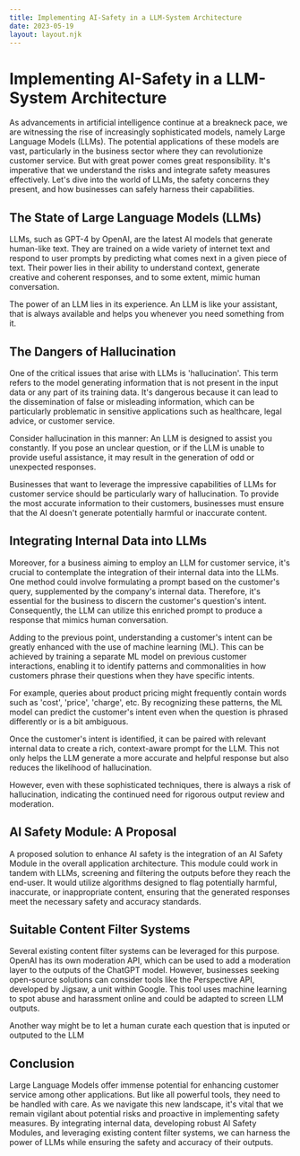```yaml
---
title: Implementing AI-Safety in a LLM-System Architecture
date: 2023-05-19
layout: layout.njk
---
```


# Implementing AI-Safety in a LLM-System Architecture

As advancements in artificial intelligence continue at a breakneck pace, we are witnessing the rise of increasingly sophisticated models, namely Large Language Models (LLMs). The potential applications of these models are vast, particularly in the business sector where they can revolutionize customer service. But with great power comes great responsibility. It's imperative that we understand the risks and integrate safety measures effectively. Let's dive into the world of LLMs, the safety concerns they present, and how businesses can safely harness their capabilities.

## The State of Large Language Models (LLMs)

LLMs, such as GPT-4 by OpenAI, are the latest AI models that generate human-like text. They are trained on a wide variety of internet text and respond to user prompts by predicting what comes next in a given piece of text. Their power lies in their ability to understand context, generate creative and coherent responses, and to some extent, mimic human conversation.

The power of an LLM lies in its experience. An LLM is like your assistant, that is always available and helps you whenever you need something from it.

## The Dangers of Hallucination
One of the critical issues that arise with LLMs is 'hallucination'. This term refers to the model generating information that is not present in the input data or any part of its training data. It's dangerous because it can lead to the dissemination of false or misleading information, which can be particularly problematic in sensitive applications such as healthcare, legal advice, or customer service.

Consider hallucination in this manner: An LLM is designed to assist you constantly. If you pose an unclear question, or if the LLM is unable to provide useful assistance, it may result in the generation of odd or unexpected responses.

Businesses that want to leverage the impressive capabilities of LLMs for customer service should be particularly wary of hallucination. To provide the most accurate information to their customers, businesses must ensure that the AI doesn't generate potentially harmful or inaccurate content.

## Integrating Internal Data into LLMs
Moreover, for a business aiming to employ an LLM for customer service, it's crucial to contemplate the integration of their internal data into the LLMs. One method could involve formulating a prompt based on the customer's query, supplemented by the company's internal data. Therefore, it's essential for the business to discern the customer's question's intent.  Consequently, the LLM can utilize this enriched prompt to produce a response that mimics human conversation.

Adding to the previous point, understanding a customer's intent can be greatly enhanced with the use of machine learning (ML). This can be achieved by training a separate ML model on previous customer interactions, enabling it to identify patterns and commonalities in how customers phrase their questions when they have specific intents.

For example, queries about product pricing might frequently contain words such as 'cost', 'price', 'charge', etc. By recognizing these patterns, the ML model can predict the customer's intent even when the question is phrased differently or is a bit ambiguous.

Once the customer's intent is identified, it can be paired with relevant internal data to create a rich, context-aware prompt for the LLM. This not only helps the LLM generate a more accurate and helpful response but also reduces the likelihood of hallucination.

However, even with these sophisticated techniques, there is always a risk of hallucination, indicating the continued need for rigorous output review and moderation.

## AI Safety Module: A Proposal
A proposed solution to enhance AI safety is the integration of an AI Safety Module in the overall application architecture. This module could work in tandem with LLMs, screening and filtering the outputs before they reach the end-user. It would utilize algorithms designed to flag potentially harmful, inaccurate, or inappropriate content, ensuring that the generated responses meet the necessary safety and accuracy standards.

## Suitable Content Filter Systems
Several existing content filter systems can be leveraged for this purpose. OpenAI has its own moderation API, which can be used to add a moderation layer to the outputs of the ChatGPT model. However, businesses seeking open-source solutions can consider tools like the Perspective API, developed by Jigsaw, a unit within Google. This tool uses machine learning to spot abuse and harassment online and could be adapted to screen LLM outputs.

Another way might be to let a human curate each question that is inputed or outputed to the LLM

## Conclusion
Large Language Models offer immense potential for enhancing customer service among other applications. But like all powerful tools, they need to be handled with care. As we navigate this new landscape, it's vital that we remain vigilant about potential risks and proactive in implementing safety measures. By integrating internal data, developing robust AI Safety Modules, and leveraging existing content filter systems, we can harness the power of LLMs while ensuring the safety and accuracy of their outputs.
